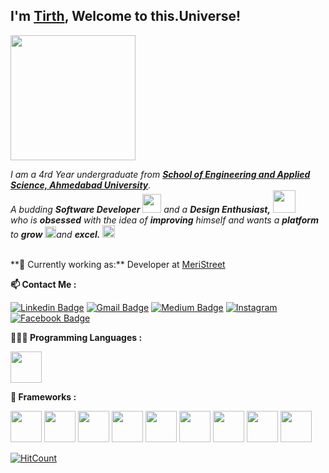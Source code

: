 ## I'm <a href="https://tirthjivani.github.io"><b>Tirth</b></a>, Welcome to this.Universe! 

<img src="https://thumbs.gfycat.com/ContentForkedEmperorshrimp.webp" width="200px"></h2>

<p>
  <em>
    I am a 4rd Year undergraduate from <a href="https://www.ahduni.edu.in/"> <b>School of Engineering and Applied Science, Ahmedabad University</b></a>. <br>
    A budding <b>Software Developer</b> <img src="https://github.com/TheDudeThatCode/TheDudeThatCode/blob/master/Assets/Developer.gif" width="30px"> and a <b>Design    Enthusiast,</b>&nbsp;<img src="https://github.com/TheDudeThatCode/TheDudeThatCode/blob/master/Assets/Designer.gif" width="36px"><br>who is <b>obsessed</b>
    with the idea of <b>improving</b> himself and wants a <b>platform</b> to 
    <b>grow</b> <img src="https://github.com/TheDudeThatCode/TheDudeThatCode/blob/master/Assets/Rocket.gif" width="18px">and 
    <b>excel.</b> <img src="https://github.com/TheDudeThatCode/TheDudeThatCode/blob/master/Assets/Medal.gif" width="20px">
  </em>  
</p>

<br>
**💼 Currently working as:** Developer at <a href="https://github.com/meriStreet-Web-App">MeriStreet</a>


**📫 Contact Me :** 

[![Linkedin Badge](https://img.shields.io/badge/-LINKEDIN-blue?style=flat-square&logo=Linkedin&logoColor=white&link=https://www.linkedin.com/in/tirthjivani/)](https://www.linkedin.com/in/tirthjivani/) 
[![Gmail Badge](https://img.shields.io/badge/-GMAIL-c14438?style=flat-square&logo=Gmail&logoColor=white&link=mailto:tirthjivani17@gmail.com)](mailto:tirthjivani17@gmail.com)
[![Medium Badge](https://img.shields.io/badge/-MEDIUM-black?style=flat-square&logo=Medium&logoColor=white&link=https://medium.com/@tirthjivani17)](https://medium.com/@tirthjivani17)
<a href="https://www.instagram.com/tirthjivani/" target="_blank"><img src="https://img.shields.io/badge/INSTAGRAM-%23E4405F.svg?&style=flat-square&logo=instagram&logoColor=white" alt="Instagram"></a>
[![Facebook Badge](https://img.shields.io/badge/-FACEBOOK-blue?style=flat-square&logo=Facebook&logoColor=white&link=https://www.facebook.com/tirth.jivani/)](https://www.facebook.com/tirth.jivani/) 


**👨🏻‍💻 Programming Languages :** 

<code><a href="https://www.python.org/" target="_blank"><img height="50" src="https://www.vectorlogo.zone/logos/python/python-ar21.svg"></a></code>


**💬 Frameworks :** 

<code><a href="https://www.linux.org/" target="_blank"><img height="50" src="https://www.vectorlogo.zone/logos/linux/linux-ar21.svg"></a></code>
<code><a href="https://git-scm.com//" target="_blank"><img height="50" src="https://www.vectorlogo.zone/logos/git-scm/git-scm-ar21.svg"></a></code>
<code><a href="https://www.tensorflow.org/" target="_blank"><img height="50" src="https://www.vectorlogo.zone/logos/tensorflow/tensorflow-ar21.svg"></a></code>
<code><a href="https://opencv.org/" target="_blank"><img height="50" src="https://www.vectorlogo.zone/logos/opencv/opencv-ar21.svg"></a></code>
<code><a href="https://jupyter.org/" target="_blank"><img height="50" src="https://www.vectorlogo.zone/logos/jupyter/jupyter-ar21.svg"></a></code>
<code><a href="https://jupyter.org/" target="_blank"><img height="50" src="https://www.vectorlogo.zone/logos/flutterio/flutterio-ar21.svg"></a></code>
<code><a href="https://jupyter.org/" target="_blank"><img height="50" src="https://www.vectorlogo.zone/logos/pytorch/pytorch-ar21.svg"></a></code>
<code><a href="https://www.djangoproject.com/" target="_blank"><img height="50" src="https://www.vectorlogo.zone/logos/djangoproject/djangoproject-ar21.svg"></a></code>
<code><a href="https://flask.palletsprojects.com/en/1.1.x/" target="_blank"><img height="50" src="https://www.vectorlogo.zone/logos/pocoo_flask/pocoo_flask-ar21.svg"></a></code>

[![HitCount](http://hits.dwyl.com/tirthjivani/tirthjivani/tirthjivani.svg)](http://hits.dwyl.com/tirthjivani/tirthjivani/tirthjivani)



